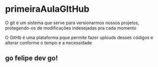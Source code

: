 # primeiraAulaGItHub

O  git é um sistema que serve para versionarmos nossos projetos, protegendo-os de modificações indesejadas pra cada momento

O GitHb é uma plataforma pque permite fazer uplouds desses códigos e alterar conforme o tempo e a necessidade

## go felipe dev go!
